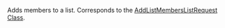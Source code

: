 Adds members to a list. 
Corresponds to the [AddListMembersListRequest Class](https://msdn.microsoft.com/library/microsoft.crm.sdk.messages.addlistmemberslistrequest.aspx).
